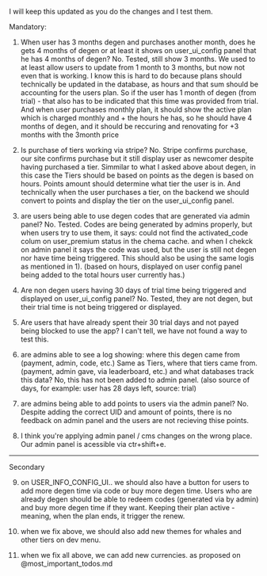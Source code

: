 I will keep this updated as you do the changes and I test them.

Mandatory:

1) When user has 3 months degen and purchases another month, does he gets 4 months of degen or at least it shows on user_ui_config panel that he has 4 months of degen? No. Tested, still show 3 months. We used to at least allow users to update from 1 month to 3 months, but now not even that is working. I know this is hard to do because plans should technically be updated in the database, as hours and that sum should be accounting for the users plan. So if the user has 1 month of degen (from trial) - that also has to be indicated that this time was provided from trial. And when user purchases monthly plan, it should show the active plan which is charged monthly and + the hours he has, so he should have 4 months of degen, and it should be reccuring and renovating for +3 months with the 3month price 


2) Is purchase of tiers working via stripe? No. Stripe confirms purchase, our site confirms purchase but it still display user as newcomer despite having purchased a tier. Simmilar to what I asked above about degen, in this case the Tiers should be based on points as the degen is based on hours. Points amount should determine what tier the user is in. And technically when the user purchases a tier, on the backend we should convert to points and display the tier on the user_ui_config panel.

3) are users being able to use degen codes that are generated via admin panel? No. Tested. Codes are being generated by admins properly, but when users try to use them, it says: could not find the activated_code colum on user_premium status in the chema cache. and when I chekck on admin panel it says the code was used, but the user is still not degen nor have time being triggered. This should also be using the same logis as mentioned in 1). (based on hours, displayed on user config panel being added to the total hours user currently has.)

4) Are non degen users having 30 days of trial time being triggered and displayed on user_ui_config panel? No. Tested, they are not degen, but their trial time is not being triggered or displayed.

5) Are users that have already spent their 30 trial days and not payed being blocked to use the app? I can't tell, we have not found a way to test this.

6) are admins able to see a log showing: where this degen came from (payment, admin, code, etc.) Same as Tiers, where that tiers came from. (payment, admin gave, via leaderboard, etc.) and what databases track this data? No, this has not been added to admin panel. (also source of days, for example: user has 28 days left, source: trial)

7)  are admins being able to add points to users via the admin panel? No. Despite adding the correct UID and amount of points, there is no feedback on admin panel and the users are not recieving thise points.

8) I think you're applying admin panel / cms changes on the wrong place. Our admin panel is acessible via ctr+shift+e.

---

Secondary

9) on USER_INFO_CONFIG_UI.. we should also have a button for users to add more degen time via code or buy more degen time. Users who are already degen should be able to redeem codes (generated via by admin) and buy more degen time if they want. Keeping their plan active - meaning, when the plan ends, it trigger the renew.

10) when we fix above, we should also add new themes for whales and other tiers on dev menu.

11) when we fix all above, we can add new currencies. as proposed on @most_important_todos.md

